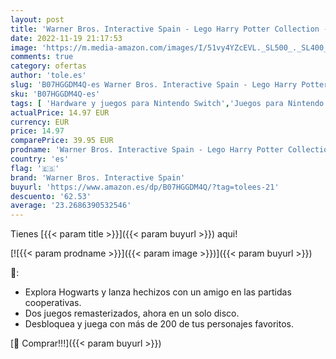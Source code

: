 ```yaml
---
layout: post
title: 'Warner Bros. Interactive Spain - Lego Harry Potter Collection - Nintendo Switch. Edition: Estándar'
date: 2022-11-19 21:17:53
image: 'https://m.media-amazon.com/images/I/51vy4YZcEVL._SL500_._SL400_.jpg'
comments: true
category: ofertas
author: 'tole.es'
slug: 'B07HGGDM4Q-es Warner Bros. Interactive Spain - Lego Harry Potter...'
sku: 'B07HGGDM4Q-es'
tags: [ 'Hardware y juegos para Nintendo Switch','Juegos para Nintendo Switch','Videojuegos','nintendo','warner bros. interactive spain','🇪🇸', ]
actualPrice: 14.97 EUR
currency: EUR
price: 14.97
comparePrice: 39.95 EUR
prodname: 'Warner Bros. Interactive Spain - Lego Harry Potter Collection - Nintendo Switch. Edition: Estándar'
country: 'es'
flag: '🇪🇸'
brand: 'Warner Bros. Interactive Spain'
buyurl: 'https://www.amazon.es/dp/B07HGGDM4Q/?tag=tolees-21'
descuento: '62.53'
average: '23.2686390532546'
---
```


Tienes [{{< param title >}}]({{< param buyurl >}}) aqui!

[![{{< param prodname >}}]({{< param image >}})]({{< param buyurl >}})

🔎:

- Explora Hogwarts y lanza hechizos con un amigo en las partidas cooperativas.
- Dos juegos remasterizados, ahora en un solo disco.
- Desbloquea y juega con más de 200 de tus personajes favoritos.

[🛒 Comprar!!!]({{< param buyurl >}})
